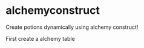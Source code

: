# alchemyconstruct

Create potions dynamically using alchemy construct!

First create a alchemy table
